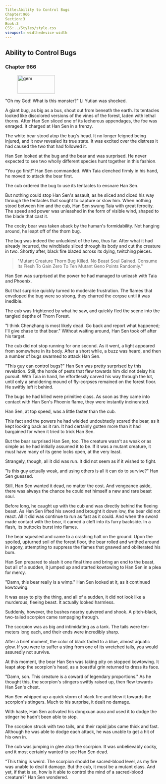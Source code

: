 ```yaml
---
Title:Ability to Control Bugs 
Chapter:966 
Section:3 
Book:3 
CSS:../Styles/style.css 
viewport: width=device-width
---
```

  
## Ability to Control Bugs
### Chapter 966
  
<figure>
	<img src="../Images/gem.gif" alt="gem" id="gem" width="120" height="60" />
</figure>
  

  
"Oh my God! What is this monster?" Li Yutian was shocked.

A giant bug, as big as a bus, shout out from beneath the earth. Its tentacles looked like discolored versions of the vines of the forest, laden with lethal thorns. After Han Sen sliced one of its lecherous appendages, the foe was enraged. It charged at Han Sen in a frenzy.

The white bear stood atop the bug's head. It no longer feigned being injured, and it now revealed its true state. It was excited over the distress it had caused the two that had followed it.

Han Sen looked at the bug and the bear and was surprised. He never expected to see two wholly different species hunt together in this fashion.

"You go first!" Han Sen commanded. With Taia clenched firmly in his hand, he moved to attack the bear first.

The cub ordered the bug to use its tentacles to ensnare Han Sen.

But nothing could stop Han Sen's assault, as he sliced and diced his way through the tentacles that sought to capture or slow him. When nothing stood between him and the cub, Han Sen swung Taia with great ferocity. The speed and power was unleashed in the form of visible wind, shaped to the blade that cast it.

The cocky bear was taken aback by the human's formidability. Not hanging around, he leapt off of the thorn bug.

The bug was indeed the unluckiest of the two, thus far. After what it had already incurred, the windblade sliced through its body and cut the creature in two. Shortly after, black fire blazed across its dying, twitching pieces.

> "Mutant Creature Thorn Bug Killed. No Beast Soul Gained. Consume Its Flesh To Gain Zero To Ten Mutant Geno Points Randomly."

Han Sen was surprised at the power he had managed to unleash with Taia and Phoenix.

But that surprise quickly turned to moderate frustration. The flames that enveloped the bug were so strong, they charred the corpse until it was inedible.

The cub was frightened by what he saw, and quickly fled the scene into the tangled depths of Thorn Forest.

"I think Chenzhang is most likely dead. Go back and report what happened; I'll give chase to that bear." Without waiting around, Han Sen took off after his target.

The cub did not stop running for one second. As it went, a light appeared from somewhere in its body. After a short while, a buzz was heard, and then a number of bugs swarmed to attack Han Sen.

"This guy can control bugs?" Han Sen was pretty surprised by this revelation. Still, the horde of pests that flew towards him did not delay his pursuit. With Taia in hand, he effortlessly carved his way through the lot, until only a smoldering mound of fly-corpses remained on the forest floor. He swiftly left it behind.

The bugs he had killed were primitive class. As soon as they came into contact with Han Sen's Phoenix flame, they were instantly incinerated.

Han Sen, at top speed, was a little faster than the cub.

This fact and the powers he had wielded undoubtedly scared the bear, as it kept looking back as it ran. It had certainly gotten more than it had bargained for when it tried to trick Han Sen.

But the bear surprised Han Sen, too. The creature wasn't as weak or as simple as he had initially assumed it to be. If it was a mutant creature, it must have many of its gene locks open, at the very least.

Strangely, though, all it did was run. It did not seem as if it wished to fight.

"Is this guy actually weak, and using others is all it can do to survive?" Han Sen guessed.

Still, Han Sen wanted it dead, no matter the cost. And vengeance aside, there was always the chance he could net himself a new and rare beast soul.

Before long, he caught up with the cub and was directly behind the fleeing beast. As Han Sen lifted his sword and brought it down low, the bear did not react. All it did was continue to run as fast as it could. And when the sword made contact with the bear, it carved a cleft into its furry backside. In a flash, its buttocks burst into flames.

The bear squealed and came to a crashing halt on the ground. Upon the spoiled, upturned soil of the forest floor, the bear rolled and writhed around in agony, attempting to suppress the flames that gnawed and obliterated his bum.

Han Sen prepared to slash it one final time and bring an end to the beast, but all of a sudden, it jumped up and started kowtowing to Han Sen in a plea for mercy.

"Damn, this bear really is a wimp." Han Sen looked at it, as it continued kowtowing.

It was easy to pity the thing, and all of a sudden, it did not look like a murderous, fleeing beast. It actually looked harmless.

Suddenly, however, the bushes nearby quivered and shook. A pitch-black, two-tailed scorpion came rampaging through.

The scorpion was as big and intimidating as a tank. The tails were ten-meters long each, and their ends were incredibly sharp.

After a brief moment, the color of black faded to a blue, almost aquatic glow. If you were to suffer a sting from one of its wretched tails, you would assuredly not survive.

At this moment, the bear Han Sen was taking pity on stopped kowtowing. It leapt atop the scorpion's head, as a boastful grin returned to dress its face.

"Damn, son. This creature is a coward of legendary proportions." As he thought this, the scorpion's stingers swiftly raised up, then flew towards Han Sen's chest.

Han Sen whipped up a quick storm of black fire and blew it towards the scorpion's stingers. Much to his surprise, it dealt no damage.

With haste, Han Sen activated his dongxuan aura and used it to dodge the stinger he hadn't been able to stop.

The scorpion struck with two tails, and their rapid jabs came thick and fast. Although he was able to dodge each attack, he was unable to get a hit of his own in.

The cub was jumping in glee atop the scorpion. It was unbelievably cocky, and it most certainly wanted to see Han Sen dead.

"This thing is weird. The scorpion should be sacred-blood level, as my fire was unable to deal it damage. But the cub, it must be a mutant class. And yet, if that is so, how is it able to control the mind of a sacred-blood creature?" Han Sen wondered.